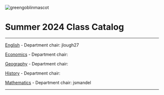 ![greengoblinmascot](media/gg.jpeg)
# Summer 2024 Class Catalog
---

[English](english.md) - Department chair: jlough27

[Economics](economics.md) - Department chair: <github username> 

[Geography](geography.md) - Department chair: <github username>

[History](history.md) - Department chair: <github username>

[Mathematics](math.md) - Department chair: <github username> jsmandel

---
